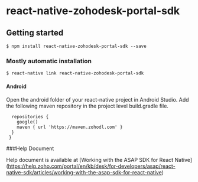
# react-native-zohodesk-portal-sdk

## Getting started

`$ npm install react-native-zohodesk-portal-sdk --save`

### Mostly automatic installation

`$ react-native link react-native-zohodesk-portal-sdk`

#### Android

Open the android folder of your react-native project in Android Studio.
Add the following maven repository in the project level build.gradle file.

  ```allprojects {
    repositories {
      google()
      maven { url 'https://maven.zohodl.com' }
    }
   }
   ```
###Help Document
  
Help document is available at [Working with the ASAP SDK for React Native] (https://help.zoho.com/portal/en/kb/desk/for-developers/asap/react-native-sdk/articles/working-with-the-asap-sdk-for-react-native) 
